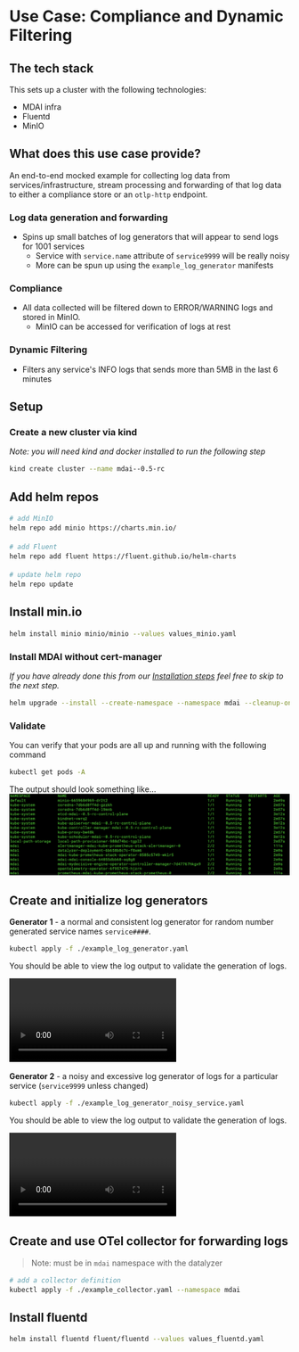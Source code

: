 # Use Case: Compliance and Dynamic Filtering

## The tech stack
This sets up a cluster with the following technologies: 
- MDAI infra
- Fluentd
- MinIO


## What does this use case provide?

An end-to-end mocked example for collecting log data from services/infrastructure, stream processing and forwarding of that log data to either a compliance store or an `otlp-http` endpoint.

### Log data generation and forwarding

- Spins up small batches of log generators that will appear to send logs for 1001 services
  - Service with `service.name` attribute of `service9999` will be really noisy
  - More can be spun up using the `example_log_generator` manifests

### Compliance
- All data collected will be filtered down to ERROR/WARNING logs and stored in MinIO.
  - MinIO can be accessed for verification of logs at rest

### Dynamic Filtering
- Filters any service's INFO logs that sends more than 5MB in the last 6 minutes


## Setup

### Create a new cluster via kind

*Note: you will need kind and docker installed to run the following step*

```sh
kind create cluster --name mdai--0.5-rc
```
## Add helm repos

```sh
# add MinIO
helm repo add minio https://charts.min.io/

# add Fluent
helm repo add fluent https://fluent.github.io/helm-charts

# update helm repo
helm repo update
```

## Install min.io

```sh
helm install minio minio/minio --values values_minio.yaml
```

### Install MDAI without cert-manager 

*If you have already done this from our [Installation steps](../README.md#without-cert-manager) feel free to skip to the next step.*

```sh
helm upgrade --install --create-namespace --namespace mdai --cleanup-on-fail --dependency-update --wait-for-jobs -f values.yaml -f values_prometheus.yaml mdai .
```

### Validate 

You can verify that your pods are all up and running with the following command

```sh
kubectl get pods -A
```

The output should look something like...
![get pods](../media/get_pods.png)

## Create and initialize log generators

**Generator 1** - a normal and consistent log generator for random number generated service names `service####`.

```sh
kubectl apply -f ./example_log_generator.yaml
```

You should be able to view the log output to validate the generation of logs.

<video controls src="../media/logs_normal.mp4"></video>

**Generator 2** - a noisy and excessive log generator of logs for a particular service (`service9999` unless changed)

```sh
kubectl apply -f ./example_log_generator_noisy_service.yaml
```

You should be able to view the log output to validate the generation of logs.

<video controls src="../media/logs_noisy.mp4"></video>


## Create and use OTel collector for forwarding logs

> Note: must be in `mdai` namespace with the datalyzer

```sh
# add a collector definition 
kubectl apply -f ./example_collector.yaml --namespace mdai
```

## Install fluentd

```sh
helm install fluentd fluent/fluentd --values values_fluentd.yaml
```